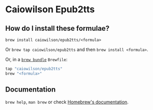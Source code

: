 # Caiowilson Epub2tts

## How do I install these formulae?

`brew install caiowilson/epub2tts/<formula>`

Or `brew tap caiowilson/epub2tts` and then `brew install <formula>`.

Or, in a [`brew bundle`](https://github.com/Homebrew/homebrew-bundle) `Brewfile`:

```ruby
tap "caiowilson/epub2tts"
brew "<formula>"
```

## Documentation

`brew help`, `man brew` or check [Homebrew's documentation](https://docs.brew.sh).
